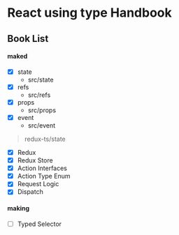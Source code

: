 # React using type Handbook

## Book List

#### maked

-   [x] state
    -   src/state
-   [x] refs
    -   src/refs
-   [x] props
    -   src/props
-   [x] event
    -   src/event

> redux-ts/state

-   [x] Redux
-   [x] Redux Store
-   [x] Action Interfaces
-   [x] Action Type Enum
-   [x] Request Logic
-   [x] Dispatch

#### making

-   [ ] Typed Selector
